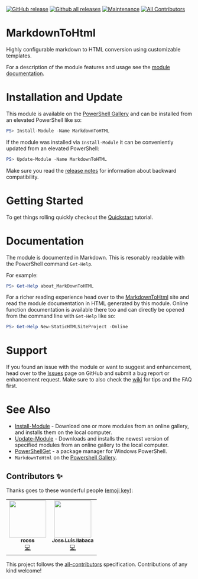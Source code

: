 [![GitHub release](https://img.shields.io/github/release/WetHat/MarkdownToHtml)](https://GitHub.com/WetHat/MarkdownToHtml/releases/)
[![Github all releases](https://img.shields.io/github/downloads/WetHat/MarkdownToHTML/total.svg)](https://GitHub.com/WetHat/MarkdownToHtml/releases/)
[![Maintenance](https://img.shields.io/badge/Maintained%3F-yes-green.svg)](https://GitHub.com/WetHat/MarkdownToHtml/graphs/commit-activity)
[![All Contributors](https://img.shields.io/badge/all_contributors-2-orange.svg?style=flat-square)](#contributors-)

# MarkdownToHtml

Highly configurable markdown to HTML conversion using customizable templates.

For a description of the module features and usage see the
[module documentation](https://wethat.github.io/MarkdownToHtml).

# Installation and Update

This module is available on the [PowerShell Gallery](https://www.powershellgallery.com/packages/MarkdownToHtml)
and can be installed from an elevated PowerShell like so:

```PowerShell
PS> Install-Module -Name MarkdownToHTML
```

If the module was installed via `Install-Module` it can be conveniently updated
from an elevated PowerShell:

```PowerShell
PS> Update-Module -Name MarkdownToHTML
```

Make sure you read the [release notes](https://wethat.github.io/MarkdownToHtml/index.html#latest-version)
for information about backward compatibility.

# Getting Started

To get things rolling quickly checkout the
[Quickstart](https://wethat.github.io/MarkdownToHtml/index.html#quickstart)
tutorial.

# Documentation

The module is documented in Markdown. This is resonably readable with the
PowerShell command `Get-Help`.

For example:

~~~ PowerShell
PS> Get-Help about_MarkDownToHTML
~~~

For a richer reading experience head over to the [MarkdownToHtml](https://wethat.github.io/MarkdownToHtml/index.html)
site and read the module documentation in HTML generated by this module.
Online function documentation is available there too and can directly
be opened from the command line with `Get-Help` like so:

~~~ PowerShell
PS> Get-Help New-StaticHTMLSiteProject -Online
~~~

# Support

If you found an issue with the module or want to suggest and enhancement, head over to
the [Issues](https://github.com/WetHat/MarkdownToHtml/issues) page on GitHub and
submit a bug report or enhancement request. Make sure
to also check the
[wiki](https://github.com/WetHat/MarkdownToHtml/wiki) for
tips and the FAQ first.

# See Also
* [Install-Module](https://docs.microsoft.com/en-us/powershell/module/powershellget/Install-Module?view=powershell-5.1) -
  Download one or more modules from an online gallery, and installs them on the local computer.
* [Update-Module](https://docs.microsoft.com/en-us/powershell/module/powershellget/update-module?view=powershell-5.1) -
  Downloads and installs the newest version of specified modules from an online gallery to the local computer. 
* [PowerShellGet](https://docs.microsoft.com/en-us/powershell/module/powershellget/?view=powershell-5.1#powershellget) -
  a package manager for Windows PowerShell.
* `MarkdownToHtml` on the [Powershell Gallery](https://www.powershellgallery.com/packages/MarkdownToHtml/2.3.1).

## Contributors ✨

Thanks goes to these wonderful people ([emoji key](https://allcontributors.org/docs/en/emoji-key)):

<!-- ALL-CONTRIBUTORS-LIST:START - Do not remove or modify this section -->
<!-- prettier-ignore-start -->
<!-- markdownlint-disable -->
<table>
  <tr>
    <td align="center"><a href="http://roose.kz"><img src="https://avatars3.githubusercontent.com/u/277651?v=4?s=100" width="100px;" alt=""/><br /><sub><b>roose</b></sub></a><br /><a href="https://github.com/WetHat/MarkdownToHtml/commits?author=roose" title="Code">💻</a></td>
    <td align="center"><a href="http://www.capsule.cl"><img src="https://avatars.githubusercontent.com/u/25744265?v=4?s=100" width="100px;" alt=""/><br /><sub><b>Jose Luis Ilabaca</b></sub></a><br /><a href="https://github.com/WetHat/MarkdownToHtml/commits?author=jilabaca" title="Code">💻</a></td>
  </tr>
</table>

<!-- markdownlint-restore -->
<!-- prettier-ignore-end -->

<!-- ALL-CONTRIBUTORS-LIST:END -->

This project follows the [all-contributors](https://github.com/all-contributors/all-contributors) specification. Contributions of any kind welcome!

